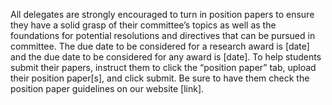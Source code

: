 All delegates are strongly encouraged to turn in position papers to ensure they have a solid grasp of their committee’s topics as well as the foundations for potential resolutions and directives that can be pursued in committee.  The due date to be considered for a research award is [date] and the due date to be considered for any award is [date].  To help students submit their papers, instruct them to click the “position paper” tab, upload their position paper[s], and click submit.  Be sure to have them check the position paper guidelines on our website [link].